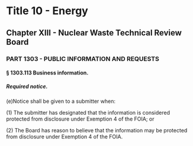 
# Title 10 - Energy
## Chapter XIII - Nuclear Waste Technical Review Board
### PART 1303 - PUBLIC INFORMATION AND REQUESTS
#### § 1303.113 Business information.
##### Required notice.

(e)Notice shall be given to a submitter when:

(1) The submitter has designated that the information is considered protected from disclosure under Exemption 4 of the FOIA; or

(2) The Board has reason to believe that the information may be protected from disclosure under Exemption 4 of the FOIA.
